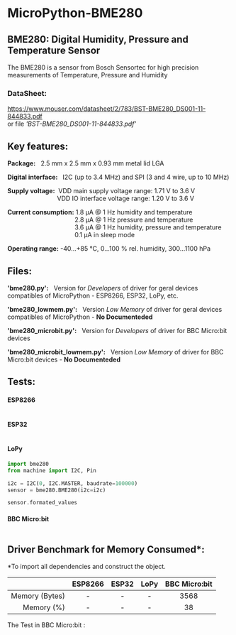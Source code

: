 # MicroPython-BME280

## <b>BME280: Digital Humidity, Pressure and Temperature Sensor</b>
The BME280 is a sensor from Bosch Sensortec for high precision measurements of Temperature, Pressure and Humidity
 <br>
### <b>DataSheet:</b>
https://www.mouser.com/datasheet/2/783/BST-BME280_DS001-11-844833.pdf <br>
or file <i>'BST-BME280_DS001-11-844833.pdf'</i><br>

## <b>Key features:</b>
<b>Package:</b>  &nbsp; 2.5 mm x 2.5 mm x 0.93 mm metal lid LGA<br>

<b>Digital interface: </b> &nbsp; I2C (up to 3.4 MHz) and SPI (3 and 4 wire, up to 10 MHz)<br>

<b>Supply voltage:</b>&nbsp; VDD main supply voltage range: 1.71 V to 3.6 V<br>
&emsp;&emsp;&emsp;&emsp;&emsp;&emsp;&emsp;&emsp;VDD IO interface voltage range: 1.20 V to 3.6 V

<b>Current consumption:</b> 1.8 μA @ 1 Hz humidity and temperature
<br>&emsp;&emsp;&emsp;&emsp;&emsp;&emsp;&emsp;&emsp;&emsp;&emsp; &nbsp; 2.8 μA @ 1 Hz pressure and temperature
<br>&emsp;&emsp;&emsp;&emsp;&emsp;&emsp;&emsp;&emsp;&emsp;&emsp; &nbsp; 
3.6 μA @ 1 Hz humidity, pressure and temperature
<br>&emsp;&emsp;&emsp;&emsp;&emsp;&emsp;&emsp;&emsp;&emsp;&emsp; &nbsp; 
0.1 μA in sleep mode<br>

<b>Operating range:</b>
-40...+85 °C, 0...100 % rel. humidity, 300...1100 hPa<br>

## <b>Files:</b>

<b>'bme280.py':</b> &nbsp;  Version for <i>Developers</i> of driver for geral devices compatibles of MicroPython - ESP8266, ESP32, LoPy, etc.<br>

<b>'bme280_lowmem.py':</b> &nbsp;  Version <i>Low Memory</i> of driver for geral devices compatibles of MicroPython - <b>No Documenteded</b><br>

<b>'bme280_microbit.py':</b> &nbsp;  Version for <i>Developers</i> of driver for BBC Micro:bit devices<br>

<b>'bme280_microbit_lowmem.py':</b> &nbsp;  Version <i>Low Memory</i> of driver for BBC Micro:bit devices - <b>No Documenteded</b><br>

## <b>Tests:</b>
#### ESP8266
```python

```
#### ESP32
```python

```
#### LoPy
```python
import bme280
from machine import I2C, Pin

i2c = I2C(0, I2C.MASTER, baudrate=100000)
sensor = bme280.BME280(i2c=i2c)

sensor.formated_values
```
#### BBC Micro:bit
```python

```
## <b>Driver Benchmark for Memory Consumed*:</b>
*To import all dependencies and construct the object.

|       |ESP8266|ESP32|LoPy|BBC Micro:bit|
|------:|:-----:|:---:|:--:|:-----------:|
|Memory (Bytes)|-|-|-|3568|
|Memory (%)|-|-|-|38|

The Test in BBC Micro:bit :
